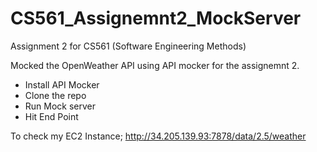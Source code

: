 # CS561_Assignemnt2_MockServer
Assignment 2 for CS561 (Software Engineering Methods)


Mocked the OpenWeather API using API mocker for the assignemnt 2.

* Install API Mocker 
* Clone the repo 
* Run Mock server
* Hit End Point

To check my EC2 Instance; http://34.205.139.93:7878/data/2.5/weather
